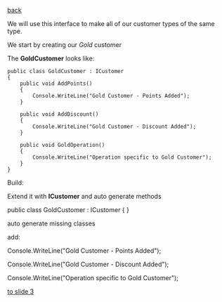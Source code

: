 
[back](./page01.md)

We will use this interface to make all of our customer types of the same type.

We start by creating our *Gold* customer

The **GoldCustomer** looks like:

```charp
public class GoldCustomer : ICustomer
{
    public void AddPoints()
    {
        Console.WriteLine("Gold Customer - Points Added");
    }

    public void AddDiscount()
    {
        Console.WriteLine("Gold Customer - Discount Added");
    }

    public void GoldOperation()
    {
        Console.WriteLine("Operation specific to Gold Customer"); 
    } 
}
```


Build:


Extend it with **ICustomer** and auto generate methods

public class GoldCustomer : ICustomer
{ }

auto generate missing classes

add:

Console.WriteLine("Gold Customer - Points Added");

Console.WriteLine("Gold Customer - Discount Added");

Console.WriteLine("Operation specific to Gold Customer"); 

[to slide 3](./page03.md)
